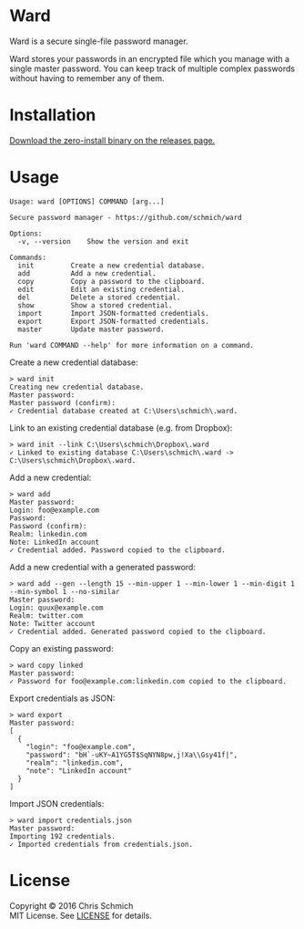 # Ward

Ward is a secure single-file password manager.

Ward stores your passwords in an encrypted file which you manage with a single master password. You can keep track of multiple complex passwords without having to remember any of them.

# Installation

[Download the zero-install binary on the releases page.](https://github.com/schmich/ward/releases)

# Usage

    Usage: ward [OPTIONS] COMMAND [arg...]
    
    Secure password manager - https://github.com/schmich/ward
    
    Options:
      -v, --version    Show the version and exit
    
    Commands:
      init         Create a new credential database.
      add          Add a new credential.
      copy         Copy a password to the clipboard.
      edit         Edit an existing credential.
      del          Delete a stored credential.
      show         Show a stored credential.
      import       Import JSON-formatted credentials.
      export       Export JSON-formatted credentials.
      master       Update master password.
  
    Run 'ward COMMAND --help' for more information on a command.

Create a new credential database:

    > ward init
    Creating new credential database.
    Master password:
    Master password (confirm):
    ✓ Credential database created at C:\Users\schmich\.ward.

Link to an existing credential database (e.g. from Dropbox):

    > ward init --link C:\Users\schmich\Dropbox\.ward
    ✓ Linked to existing database C:\Users\schmich\.ward -> C:\Users\schmich\Dropbox\.ward.

Add a new credential:

    > ward add
    Master password:
    Login: foo@example.com
    Password:
    Password (confirm):
    Realm: linkedin.com
    Note: LinkedIn account
    ✓ Credential added. Password copied to the clipboard.

Add a new credential with a generated password:

    > ward add --gen --length 15 --min-upper 1 --min-lower 1 --min-digit 1 --min-symbol 1 --no-similar
    Master password:
    Login: quux@example.com
    Realm: twitter.com
    Note: Twitter account
    ✓ Credential added. Generated password copied to the clipboard.

Copy an existing password:

    > ward copy linked
    Master password:
    ✓ Password for foo@example.com:linkedin.com copied to the clipboard.

Export credentials as JSON:

    > ward export
    Master password:
    [
      {
        "login": "foo@example.com",
        "password": "bH`-uKY~A1YG5T$SqNYN8pw,j!Xa\\Gsy41f|",
        "realm": "linkedin.com",
        "note": "LinkedIn account"
      }
    ]

Import JSON credentials:

    > ward import credentials.json
    Master password:
    Importing 192 credentials.
    ✓ Imported credentials from credentials.json.

# License

Copyright &copy; 2016 Chris Schmich<br>
MIT License. See [LICENSE](LICENSE) for details.
